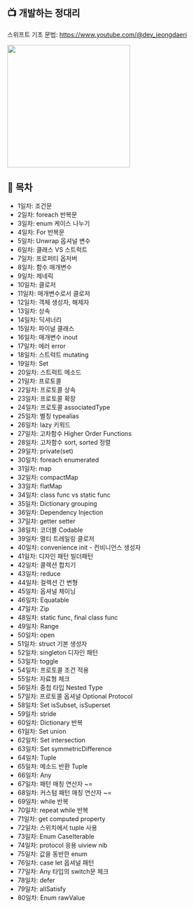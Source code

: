 ## 📺 개발하는 정대리

스위프트 기초 문법: https://www.youtube.com/@dev_jeongdaeri

<img src="https://github.com/user-attachments/assets/f6d0ac29-0d73-461a-a3ca-2faedec97901" width="280"/>


## 📖 목차
- 1일차: 조건문
- 2일차: foreach 반복문
- 3일차: enum 케이스 나누기
- 4일차: For 반복문
- 5일차: Unwrap 옵셔널 변수
- 6일차: 클래스 VS 스트럭트
- 7일차: 프로퍼티 옵저버
- 8일차: 함수 매개변수
- 9일차: 제네릭
- 10일차: 클로저
- 11일차: 매개변수로서 클로저
- 12일차: 객체 생성자, 해제자
- 13일차: 상속
- 14일차: 딕셔너리
- 15일차: 파이널 클래스
- 16일차: 매개변수 inout
- 17일차: 에러 error
- 18일차: 스트럭트 mutating
- 19일차: Set
- 20일차: 스트럭트 메소드
- 21일차: 프로토콜
- 22일차: 프로토콜 상속
- 23일차: 프로토콜 확장
- 24일차: 프로토콜 associatedType
- 25일차: 별칭 typealias
- 26일차: lazy 키워드
- 27일차: 고차함수 Higher Order Functions
- 28일차: 고차함수 sort, sorted 정렬
- 29일차: private(set)
- 30일차: foreach enumerated
- 31일차: map
- 32일차: compactMap
- 33일차: flatMap
- 34일차: class func vs static func
- 35일차: Dictionary grouping
- 36일차: Dependency Injection
- 37일차: getter setter
- 38일차: 코더블 Codable
- 39일차: 멀티 트레일링 클로저
- 40일차: convenience init - 컨비니언스 생성자
- 41일차: 디자인 패턴 빌더패턴
- 42일차: 콜렉션 합치기
- 43일차: reduce
- 44일차: 컬렉션 간 변형
- 45일차: 옵셔널 체이닝
- 46일차: Equatable
- 47일차: Zip
- 48일차: static func, final class func
- 49일차: Range
- 50일차: open
- 51일차: struct 기본 생성자
- 52일차: singleton 디자인 패턴
- 53일차: toggle
- 54일차: 프로토콜 조건 적용
- 55일차: 자료형 체크
- 56일차: 중첩 타입 Nested Type
- 57일차: 프로토콜 옵셔널 Optional Protocol
- 58일차: Set isSubset, isSuperset
- 59일차: stride
- 60일차: Dictionary 반복
- 61일차: Set union
- 62일차: Set intersection
- 63일차: Set symmetricDifference
- 64일차: Tuple
- 65일차: 메소드 반환 Tuple
- 66일차: Any
- 67일차: 패턴 매칭 연산자 ~=
- 68일차: 커스텀 패턴 매칭 연산자 ~=
- 69일차: while 반복
- 70일차: repeat while 반복
- 71일차: get computed property
- 72일차: 스위치에서 tuple 사용
- 73일차: Enum CaseIterable
- 74일차: protocol 응용 uiview nib
- 75일차: 값을 동반한 enum
- 76일차: case let 옵셔널 패턴
- 77일차: Any 타입의 switch문 체크
- 78일차: defer
- 79일차: allSatisfy
- 80일차: Enum rawValue

